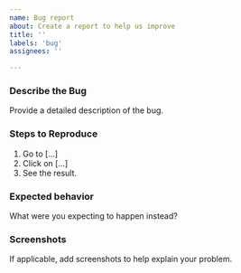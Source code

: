 ```yaml
---
name: Bug report
about: Create a report to help us improve
title: ''
labels: 'bug'
assignees: ''

---
```


### Describe the Bug
Provide a detailed description of the bug.

### Steps to Reproduce
1. Go to [...]
2. Click on [...]
3. See the result.

### Expected behavior
What were you expecting to happen instead?

### Screenshots
If applicable, add screenshots to help explain your problem.
